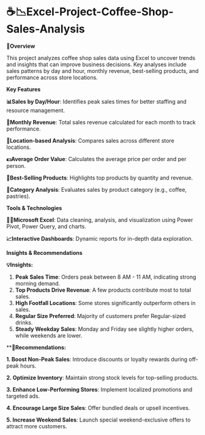 # ☕📉Excel-Project-Coffee-Shop-Sales-Analysis

****📝Overview****

This project analyzes coffee shop sales data using Excel to uncover trends and insights that can improve business decisions. Key analyses include sales patterns by day and hour, monthly revenue, best-selling products, and performance across store locations.


**Key Features**

**📊Sales by Day/Hour**: Identifies peak sales times for better staffing and resource management.

**📅Monthly Revenue**: Total sales revenue calculated for each month to track performance.

**📍Location-based Analysis**: Compares sales across different store locations.

**💵Average Order Value**: Calculates the average price per order and per person.

**🍵Best-Selling Products**: Highlights top products by quantity and revenue.

**🍰Category Analysis**: Evaluates sales by product category (e.g., coffee, pastries).


**Tools & Technologies**

**🧑‍💻Microsoft Excel**: Data cleaning, analysis, and visualization using Power Pivot, Power Query, and charts.

**📈Interactive Dashboards**: Dynamic reports for in-depth data exploration.


**Insights & Recommendations** 

**💡Insights:**

1. **Peak Sales Time**: Orders peak between 8 AM - 11 AM, indicating strong morning demand.
2. **Top Products Drive Revenue**: A few products contribute most to total sales.
3. **High Footfall Locations**: Some stores significantly outperform others in sales.
4. **Regular Size Preferred**: Majority of customers prefer Regular-sized drinks.
5. **Steady Weekday Sales**: Monday and Friday see slightly higher orders, while weekends are lower.

****🔧Recommendations:**

**1. Boost Non-Peak Sales**: Introduce discounts or loyalty rewards during off-peak hours.

**2. Optimize Inventory**: Maintain strong stock levels for top-selling products.

**3. Enhance Low-Performing Stores**: Implement localized promotions and targeted ads.

**4. Encourage Large Size Sales**: Offer bundled deals or upsell incentives.

**5. Increase Weekend Sales**: Launch special weekend-exclusive offers to attract more customers.



